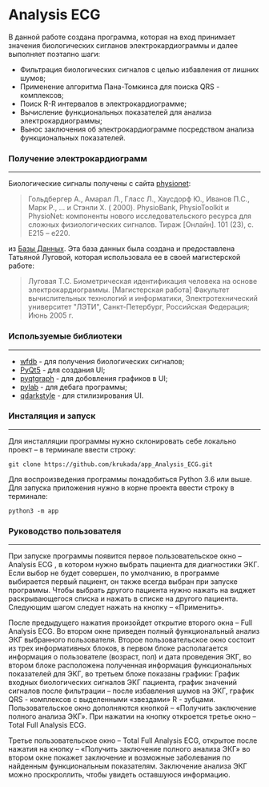 # Analysis ECG
В данной работе создана программа, которая на вход принимает значения биологических сигланов электрокардиограммы и далее выполняет поэтапно шаги:
+ Фильтрация биологических сигналов с целью избавления от лишних шумов;
+ Применение алгоритма Пана-Томкинса для поиска QRS - комплексов;
+ Поиск R-R интервалов в электрокардиограмме;
+ Вычисление функциональных показателей для анализа электрокардиограммы;
+ Вынос заключения об электрокардиограмме посредством анализа функциональных показателей. 

### Получение электрокардиограмм
-------------------------
Биологические сигналы получены с сайта [physionet](https://physionet.org):
>Гольдбергер А., Амарал Л., Гласс Л., Хаусдорф Ю., Иванов П.С., Марк Р., ... и Стэнли Х. ( 2000). PhysioBank, PhysioToolkit и PhysioNet: компоненты нового исследовательского ресурса для сложных физиологических сигналов. Тираж [Онлайн]. 101 (23), с. E215 – e220.

из [Базы Данных](https://physionet.org/content/ecgiddb/1.0.0/). Эта база данных была создана и предоставлена ​​Татьяной Луговой, которая использовала ее в своей магистерской работе:

>Луговая Т.С. Биометрическая идентификация человека на основе электрокардиограммы. [Магистерская работа] Факультет вычислительных технологий и информатики, Электротехнический университет "ЛЭТИ", Санкт-Петербург, Российская Федерация; Июнь 2005 г.

### Используемые библиотеки
-------------------------

+ [wfdb](https://wfdb.readthedocs.io/en/latest/wfdb.html#module-wfdb) - для получения биологических сигналов;
+ [PyQt5](https://doc.qt.io/qtforpython/#documentation) - для создания UI;
+ [pyqtgraph](https://pyqtgraph.readthedocs.io/en/latest/) - для добовления графиков в UI;
+ [pylab](https://matplotlib.org/3.1.1/api/_as_gen/matplotlib.pyplot.html) - для дебага программы;
+ [qdarkstyle](https://github.com/ColinDuquesnoy/QDarkStyleSheet) - для стилизирования UI.

### Инсталяция и запуск
-------------------------
Для инсталляции программы нужно склонировать себе локально проект –  в терминале ввести строку:
```
git clone https://github.com/krukada/app_Analysis_ECG.git 
```
Для воспроизведения программы понадобиться Python 3.6 или выше. Для запуска приложения нужно в корне проекта ввести строку в терминале:
```
python3 -m app
```
### Руководство пользователя
-------------------------
 
При запуске программы появится первое пользовательское окно – Analysis ECG , в котором нужно выбрать пациента для диагностики ЭКГ. Если выбор не будет совершен, по умолчанию, в программе выбирается первый пациент, он также всегда выбран при запуске программы. Чтобы выбрать другого пациента нужно нажать на виджет раскрывающегося списка и нажать в списке на  другого пациента. Следующим шагом следует нажать на кнопку – «Применить». 


После предыдущего нажатия произойдет открытие второго окна – Full Analysis ECG. Во втором окне приведен полный функциональный анализ ЭКГ выбранного пользователя. Второе пользовательское окно состоит из трех информативных блоков, в первом блоке располагается информация о пользователе (возраст, пол) и дата проведения ЭКГ, во втором блоке расположена полученная информация функциональных показателей для ЭКГ, во третьем блоке показаны графики: График входных биологических сигналов ЭКГ пациента, график значений сигналов после фильтрации – после избавления шумов на ЭКГ, график QRS - комплексов с выделенными «звездами» R - зубцами. Пользовательское окно дополняются кнопкой – «Получить заключение полного анализа ЭКГ». При нажатии на кнопку откроется третье окно – Total Full Analysis ECG.


Третье пользовательское окно – Total Full Analysis ECG, открытое после нажатия на кнопку – «Получить заключение полного анализа ЭКГ» во втором окне покажет заключение и возможные заболевания по найденным функциональным показателям. Заключение анализа ЭКГ можно проскроллить, чтобы увидеть оставшуюся информацию.
